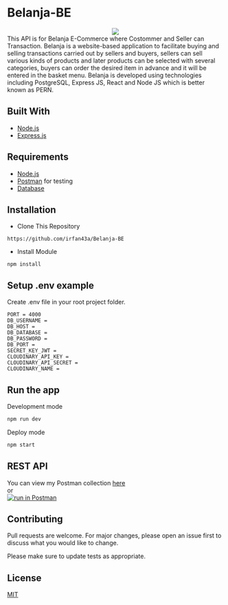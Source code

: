 # Belanja-BE
<div align="center">
  <img src="https://res.cloudinary.com/hirejob/image/upload/v1659403233/Belanja/pageimage/belanja_logo_nrxers.jpg" />
</div>
This API is for Belanja E-Commerce where Costommer and Seller can Transaction. Belanja is a website-based application to facilitate buying and selling transactions carried out by sellers and buyers, sellers can sell various kinds of products and later products can be selected with several categories, buyers can order the desired item in advance and it will be entered in the basket menu. Belanja is developed using technologies including PostgreSQL, Express JS, React and Node JS which is better known as PERN.

## Built With
* [Node.js](https://nodejs.org/en/)
* [Express.js](https://expressjs.com/)

## Requirements
* [Node.js](https://nodejs.org/en/)
* [Postman](https://www.getpostman.com/) for testing
* [Database](database-example.sql)

## Installation

- Clone This Repository

`https://github.com/irfan43a/Belanja-BE`

- Install Module

`npm install`

## Setup .env example

Create .env file in your root project folder.

```env
PORT = 4000
DB_USERNAME = 
DB_HOST = 
DB_DATABASE = 
DB_PASSWORD = 
DB_PORT = 
SECRET_KEY_JWT = 
CLOUDINARY_API_KEY = 
CLOUDINARY_API_SECRET = 
CLOUDINARY_NAME = 

```

## Run the app

Development mode

```bash
npm run dev
```

Deploy mode

```bash
npm start
```

## REST API

You can view my Postman collection [here]() </br>
or </br>
[![run in Postman](https://run.pstmn.io/button.svg)]()

## Contributing
Pull requests are welcome. For major changes, please open an issue first to discuss what you would like to change.

Please make sure to update tests as appropriate.

## License
[MIT](https://choosealicense.com/licenses/mit/)

